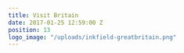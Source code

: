 ```yaml
---
title: Visit Britain
date: 2017-01-25 12:59:00 Z
position: 13
logo_image: "/uploads/inkfield-greatbritain.png"
---
```


